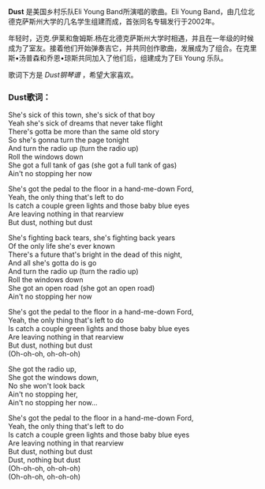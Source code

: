 

**Dust** 是美国乡村乐队Eli Young Band所演唱的歌曲。Eli Young
Band，由几位北德克萨斯州大学的几名学生组建而成，首张同名专辑发行于2002年。

  
年轻时，迈克.伊莱和詹姆斯.杨在北德克萨斯州大学时相遇，并且在一年级的时候成为了室友。接着他们开始弹奏吉它，并共同创作歌曲，发展成为了组合。在克里斯•汤普森和乔恩•琼斯共同加入了他们后，组建成为了Eli
Young 乐队。

  
歌词下方是 _Dust钢琴谱_ ，希望大家喜欢。

### Dust歌词：

She's sick of this town, she's sick of that boy  
Yeah she's sick of dreams that never take flight  
There's gotta be more than the same old story  
So she's gonna turn the page tonight  
And turn the radio up (turn the radio up)  
Roll the windows down  
She got a full tank of gas (she got a full tank of gas)  
Ain't no stopping her now

She's got the pedal to the floor in a hand-me-down Ford,  
Yeah, the only thing that's left to do  
Is catch a couple green lights and those baby blue eyes  
Are leaving nothing in that rearview  
But dust, nothing but dust

She's fighting back tears, she's fighting back years  
Of the only life she's ever known  
There's a future that's bright in the dead of this night,  
And all she's gotta do is go  
And turn the radio up (turn the radio up)  
Roll the windows down  
She got an open road (she got an open road)  
Ain't no stopping her now

She's got the pedal to the floor in a hand-me-down Ford,  
Yeah, the only thing that's left to do  
Is catch a couple green lights and those baby blue eyes  
Are leaving nothing in that rearview  
But dust, nothing but dust  
(Oh-oh-oh, oh-oh-oh)

She got the radio up,  
She got the windows down,  
No she won't look back  
Ain't no stopping her,  
Ain't no stopping her now…

She's got the pedal to the floor in a hand-me-down Ford,  
Yeah, the only thing that's left to do  
Is catch a couple green lights and those baby blue eyes  
Are leaving nothing in that rearview  
But dust, nothing but dust  
Dust, nothing but dust  
(Oh-oh-oh, oh-oh-oh)  
(Oh-oh-oh, oh-oh-oh)

